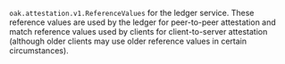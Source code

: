 `oak.attestation.v1.ReferenceValues` for the ledger service. These reference
values are used by the ledger for peer-to-peer attestation and match reference
values used by clients for client-to-server attestation (although older clients
may use older reference values in certain circumstances).
